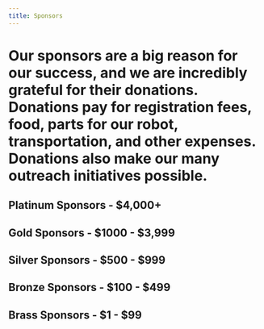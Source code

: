 ```yaml
---
title: Sponsors
---
```


# Our sponsors are a big reason for our success, and we are incredibly grateful for their donations. Donations pay for registration fees, food, parts for our robot, transportation, and other expenses. Donations also make our many outreach initiatives possible.

## Platinum Sponsors - $4,000+

## Gold Sponsors - $1000 - $3,999

## Silver Sponsors - $500 - $999

## Bronze Sponsors - $100 - $499

## Brass Sponsors - $1 - $99

